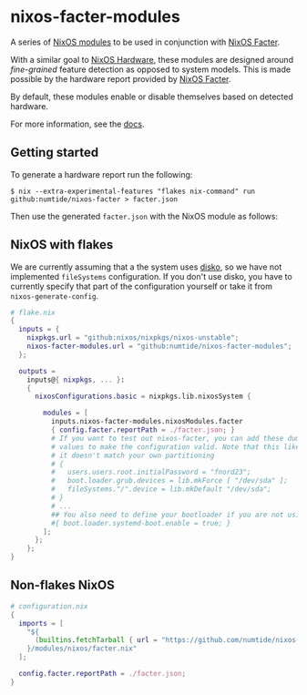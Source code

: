 # nixos-facter-modules

A series of [NixOS modules] to be used in conjunction with [NixOS Facter].

With a similar goal to [NixOS Hardware], these modules are designed around _fine-grained_ feature detection as opposed to system models.
This is made possible by the hardware report provided by [NixOS Facter].

By default, these modules enable or disable themselves based on detected hardware.

For more information, see the [docs].

[NixOS modules]: https://wiki.nixos.org/wiki/NixOS_modules
[NixOS Facter]: https://github.com/numtide/nixos-facter
[NixOS Hardware]: https://github.com/NixOS/nixos-hardware
[docs]: https://numtide.github.io/nixos-facter-modules

## Getting started

To generate a hardware report run the following:

```console
$ nix --extra-experimental-features "flakes nix-command" run github:numtide/nixos-facter > facter.json
```

Then use the generated `facter.json` with the NixOS module as follows:

## NixOS with flakes

We are currently assuming that a the system uses [disko](https://github.com/nix-community/disko),
so we have not implemented `fileSystems` configuration. If you don't use disko, you have to currently specify
that part of the configuration yourself or take it from `nixos-generate-config`.

```nix
# flake.nix
{
  inputs = {
    nixpkgs.url = "github:nixos/nixpkgs/nixos-unstable";
    nixos-facter-modules.url = "github:numtide/nixos-facter-modules";
  };

  outputs =
    inputs@{ nixpkgs, ... }:
    {
      nixosConfigurations.basic = nixpkgs.lib.nixosSystem {

        modules = [
          inputs.nixos-facter-modules.nixosModules.facter
          { config.facter.reportPath = ./facter.json; }
          # If you want to test out nixos-facter, you can add these dummy
          # values to make the configuration valid. Note that this likely won't boot if
          # it doesn't match your own partitioning
          # {
          #   users.users.root.initialPassword = "fnord23";
          #   boot.loader.grub.devices = lib.mkForce [ "/dev/sda" ];
          #   fileSystems."/".device = lib.mkDefault "/dev/sda";
          # }
          # ...
          ## You also need to define your bootloader if you are not using grub
          #{ boot.loader.systemd-boot.enable = true; }
        ];
      };
    };
}
```

## Non-flakes NixOS

```nix
# configuration.nix
{
  imports = [
    "${
      (builtins.fetchTarball { url = "https://github.com/numtide/nixos-facter-modules/"; })
    }/modules/nixos/facter.nix"
  ];

  config.facter.reportPath = ./facter.json;
}
```
